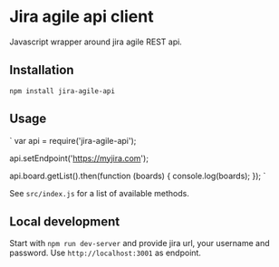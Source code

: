 # Jira agile api client

Javascript wrapper around jira agile REST api.

## Installation

`npm install jira-agile-api`

## Usage

`
var api = require('jira-agile-api');

api.setEndpoint('https://myjira.com');

api.board.getList().then(function (boards) { console.log(boards); });
`

See `src/index.js` for a list of available methods.

## Local development

Start with `npm run dev-server` and provide jira url, your username and password. Use `http://localhost:3001` as endpoint.
